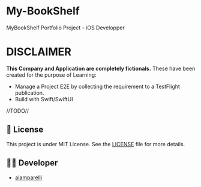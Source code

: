 # My-BookShelf
MyBookShelf Portfolio Project - iOS Developper

# DISCLAIMER
**This Company and Application are completely fictionals.**
These have been created for the purpose of Learning:
- Manage a Project E2E by collecting the requirement to a TestFlight publication.
- Build with Swift/SwiftUI

//TODO//

## 📄 License

This project is under MIT License. See the [LICENSE](LICENSE) file for more details.

## 👨‍💻 Developer

- [alamparelli](https://github.com/alamparelli)
